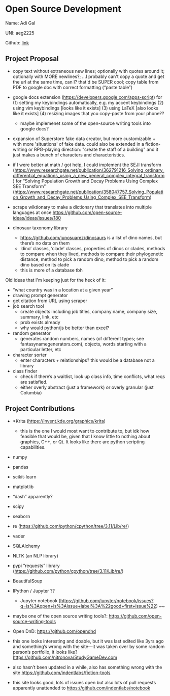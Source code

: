 # Open Source Development

Name: Adi Gal

UNI: aeg2225

Github: [link](https://github.com/hippothebrave)


## Project Proposal

- copy text without extraneous new lines; optionally with quotes around it; optionally with MORE newlines?; ...I probably can't copy a quote and get the url at the same time, can I? that'd be SUPER cool; copy table from PDF to google doc with correct formatting (“paste table”)

- google docs extension (https://developers.google.com/apps-script) for (1) setting my keybindings automatically, e.g. my accent keybindings (2) using vim keybindings [looks like it exists] (3) using LaTeX [also looks like it exists] (4) resizing images that you copy-paste from your phone??
    - maybe implemenet some of the open-source writing tools into google docs?

- expansion of Superstore fake data creator, but more customizable + with more 'situations' of fake data. could also be extended in a fiction-writing or RPG-playing direction: "create the staff of a building" and it just makes a bunch of characters and characteristics.

- if I were better at math / got help, I could implement the SEJI transform (https://www.researchgate.net/publication/362791216_Solving_ordinary_differential_equations_using_a_new_general_complex_integral_transform)  for “Solving Population Growth and Decay Problems Using Complex SEE Transform” (https://www.researchgate.net/publication/358047757_Solving_Population_Growth_and_Decay_Problems_Using_Complex_SEE_Transform)

- scrape wiktionary to make a dictionary that translates into multiple languages at once https://github.com/open-source-ideas/ideas/issues/180 

- dinosaur taxonomy library
    - https://github.com/junosuarez/dinosaurs is a list of dino names, but there’s no data on them
    - ‘dino’ classes, ‘clade’ classes, properties of dinos or clades, methods to compare when they lived, methods to compare their phylogenetic distance, method to pick a random dino, method to pick a random dino based on its clade
    - this is more of a database tbh

Old ideas that I'm keeping just for the heck of it:
- “what country was in a location at a given year”
- drawing prompt generator
- get citation from URL using scraper
- job search tool
    - create objects including job titles, company name, company size, summary, link, etc
    - prob exists already
    - why would python/js be better than excel?
- random generator
    - generates random numbers, names (of different types; see fantasynamegenerators.com), objects, words starting with a particular letter, etc
- character sorter
    - enter characters + relationships? this would be a database not a library
- class finder
    - check if there’s a waitlist, look up class info, time conflicts, what reqs are satisfied.
    - either overly abstract (just a framework) or overly granular (just Columbia)



## Project Contributions

- *Krita (https://invent.kde.org/graphics/krita) 
    - this is the one I would most want to contribute to, but idk how feasible that would be, given that I know little to nothing about graphics, C++, or Qt. It looks like there are python scripting capabilities.

- numpy
- pandas
- scikit-learn
- matplotlib
- “dash” apparently?
- scipy
- seaborn
- re (https://github.com/python/cpython/tree/3.11/Lib/re/)
- vader
- SQLAlchemy
- NLTK (an NLP library)
- pypi “requests” library (https://github.com/python/cpython/tree/3.11/Lib/re/) 
- BeautifulSoup
- IPython / Jupyter ??
    - Jupyter notebook (https://github.com/jupyter/notebook/issues?q=is%3Aopen+is%3Aissue+label%3A%22good+first+issue%22) 
~~
- maybe one of the open source writing tools?: https://github.com/open-source-writing-tools 
- Open DnD: https://github.com/opendnd 
- this one looks interesting and doable, but it was last edited like 3yrs ago and something’s wrong with the site—it was taken over by some random person’s portfolio, it looks like? https://github.com/nitronova/StudyGameDev.com 
- also hasn’t been updated in a while, also has something wrong with the site https://github.com/indentlabs/fiction-tools 
- this site looks good, lots of issues open but also lots of pull requests apparently unattended to https://github.com/indentlabs/notebook